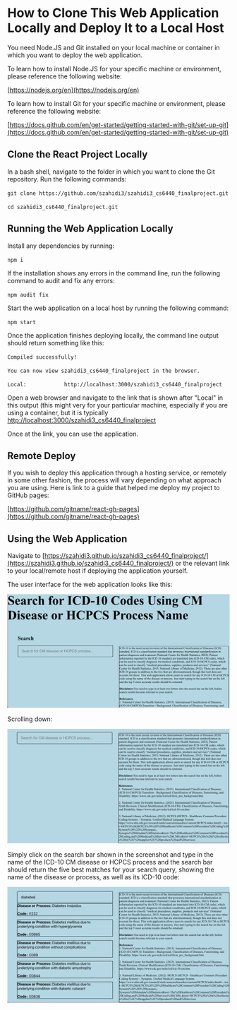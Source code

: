 # How to Clone This Web Application Locally and Deploy It to a Local Host

You need Node.JS and Git installed on your local machine or container in which you want to deploy the web application.

To learn how to install Node.JS for your specific machine or environment, please reference the following website:

[https://nodejs.org/en](https://nodejs.org/en)

To learn how to install Git for your specific machine or environment, please reference the following website:

[https://docs.github.com/en/get-started/getting-started-with-git/set-up-git](https://docs.github.com/en/get-started/getting-started-with-git/set-up-git)

## Clone the React Project Locally

In a bash shell, navigate to the folder in which you want to clone the Git repository. Run the following commands:

`git clone https://github.com/szahidi3/szahidi3_cs6440_finalproject.git`

`cd szahidi3_cs6440_finalproject.git`

## Running the Web Application Locally

Install any dependencies by running:

`npm i`

If the installation shows any errors in the command line, run the following command to audit and fix any errors:

`npm audit fix`

Start the web application on a local host by running the following command:

`npm start`

Once the application finishes deploying locally, the command line output should return something like this:

`Compiled successfully!`

`You can now view szahidi3_cs6440_finalproject in the browser.`

`Local:            http://localhost:3000/szahidi3_cs6440_finalproject`

Open a web browser and navigate to the link that is shown after "Local" in this output (this might very for your particular machine, especially if you are using a container, but it is typically 
[ http://localhost:3000/szahidi3_cs6440_finalproject]( http://localhost:3000/szahidi3_cs6440_finalproject)

Once at the link, you can use the application.

## Remote Deploy
If you wish to deploy this application through a hosting service, or remotely in some other fashion, the process will vary depending on what approach you are using. Here is link to a guide that helped me deploy my project to GitHub pages:

[https://github.com/gitname/react-gh-pages](https://github.com/gitname/react-gh-pages)

## Using the Web Application

Navigate to [https://szahidi3.github.io/szahidi3_cs6440_finalproject/](https://szahidi3.github.io/szahidi3_cs6440_finalproject/) or the relevant link to your local/remote host if deploying the application yourself.

The user interface for the web application looks like this:

![ui1](images/UI1.png "ui1")

Scrolling down:

![ui2](images/UI2.png "ui2")

Simply click on the search bar shown in the screenshot and type in the name of the ICD-10 CM disease or HCPCS process and the search bar should return the five best matches for your search query, showing the name of the disease or process, as well as its ICD-10 code:

![ui3](images/UI3.png "ui3")